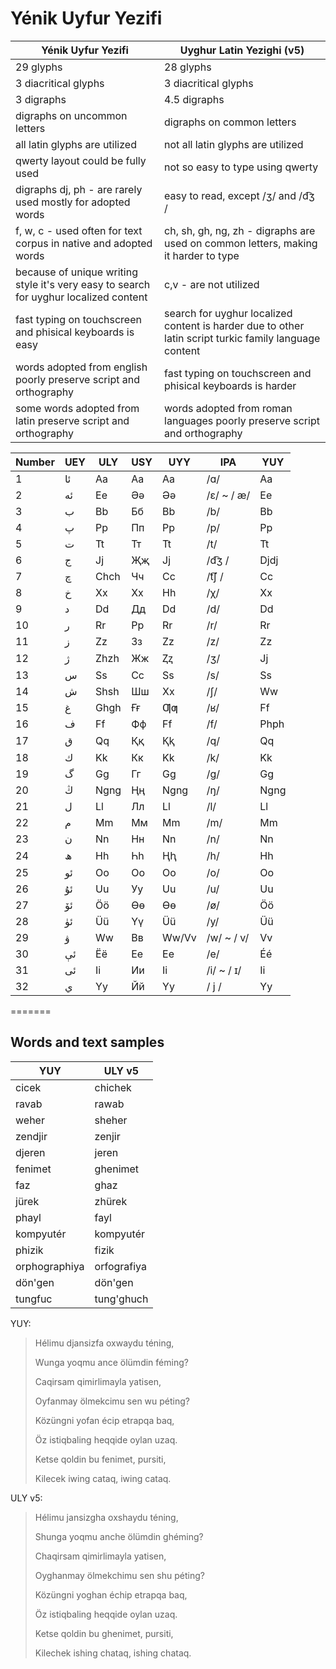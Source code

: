 # Yénik Uyfur Yezifi

| Yénik Uyfur Yezifi                                                                    | Uyghur Latin Yezighi (v5)                                                                              |
|---------------------------------------------------------------------------------------|--------------------------------------------------------------------------------------------------------|
| 29 glyphs                                                                             | 28 glyphs                                                                                              |
| 3 diacritical glyphs                                                                  | 3 diacritical glyphs                                                                                   |
| 3 digraphs                                                                            | 4.5 digraphs                                                                                           |
| digraphs on uncommon letters                                                          | digraphs on common letters                                                                             |
| all latin glyphs are utilized                                                         | not all latin glyphs are utilized                                                                      |
| qwerty layout could be fully used                                                     | not so easy to type using qwerty                                                                       |
| digraphs dj, ph - are rarely used mostly for adopted words                            | easy to read, except /ʒ/ and /d͡ʒ /                                                                    |
| f, w, c - used often for text corpus in native and adopted words                      | ch, sh, gh, ng, zh - digraphs are used on common letters, making it harder to type                     |
| because of unique writing style it's very easy to search for uyghur localized content | c,v - are not utilized                                                                                 |
| fast typing on touchscreen and phisical keyboards is easy                             | search for uyghur localized content is harder due to other latin script turkic family language content |
| words adopted from english poorly preserve script and orthography                     | fast typing on touchscreen and phisical keyboards is harder                                            |
| some words adopted from latin preserve script and orthography                         | words adopted from roman languages poorly preserve script and orthography                              |


| Number | UEY | ULY  | USY | UYY   | IPA        | YUY  |
|--------|-----|------|-----|-------|------------|------|
| 1      | ئا‎ | Aa   | Аа  | Aa    | /ɑ/        | Aa   |
| 2      | ئە‎ | Ee   | Әә  | Əə    | /ɛ/ ~ / æ/ | Ee   |
| 3      | ب‎  | Bb   | Бб  | Bb    | /b/        | Bb   |
| 4      | پ‎  | Pp   | Пп  | Pp    | /p/        | Pp   |
| 5      | ت‎  | Tt   | Тт  | Tt    | /t/        | Tt   |
| 6      | ج‎  | Jj   | Җҗ  | Jj    | /d͡ʒ /     | Djdj |
| 7      | چ‎  | Chch | Чч  | Cc    | /t͡ʃ /     | Cc   |
| 8      | خ‎  | Xx   | Хх  | Hh    | /χ/        | Xx   |
| 9      | د‎  | Dd   | Дд  | Dd    | /d/        | Dd   |
| 10     | ر‎  | Rr   | Рр  | Rr    | /r/        | Rr   |
| 11     | ز‎  | Zz   | Зз  | Zz    | /z/        | Zz   |
| 12     | ژ‎  | Zhzh | Жж  | Ⱬⱬ    | /ʒ/        | Jj   |
| 13     | س‎  | Ss   | Сс  | Ss    | /s/        | Ss   |
| 14     | ش‎  | Shsh | Шш  | Xx    | /ʃ/        | Ww   |
| 15     | غ‎  | Ghgh | Ғғ  | Ƣƣ    | /ʁ/        | Ff   |
| 16     | ف‎  | Ff   | Фф  | Ff    | /f/        | Phph |
| 17     | ق‎  | Qq   | Ққ  | Ⱪⱪ    | /q/        | Qq   |
| 18     | ك‎  | Kk   | Кк  | Kk    | /k/        | Kk   |
| 19     | گ‎  | Gg   | Гг  | Gg    | /ɡ/        | Gg   |
| 20     | ڭ‎  | Ngng | Ңң  | Ngng  | /ŋ/        | Ngng |
| 21     | ل‎  | Ll   | Лл  | Ll    | /l/        | Ll   |
| 22     | م‎  | Mm   | Мм  | Mm    | /m/        | Mm   |
| 23     | ن‎  | Nn   | Нн  | Nn    | /n/        | Nn   |
| 24     | ھ‎  | Hh   | Һһ  | Ⱨⱨ    | /h/        | Hh   |
| 25     | ئو‎ | Oo   | Оо  | Oo    | /o/        | Oo   |
| 26     | ئۇ‎ | Uu   | Уу  | Uu    | /u/        | Uu   |
| 27     | ئۆ‎ | Öö   | Өө  | Ɵɵ    | /ø/        | Öö   |
| 28     | ئۈ‎ | Üü   | Үү  | Üü    | /y/        | Üü   |
| 29     | ۋ‎  | Ww   | Вв  | Ww/Vv | /w/ ~ / v/ | Vv   |
| 30     | ئې‎ | Ëë   | Ее  | Ee    | /e/        | Éé   |
| 31     | ئى‎ | Ii   | Ии  | Ii    | /i/ ~ / ɪ/ | Ii   |
| 32     | ي‎  | Yy   | Йй  | Yy    | / j /      | Yy   |

=======
## Words and text samples

| YUY           | ULY v5      |
|---------------|-------------|
| cicek         | chichek     |
| ravab         | rawab       |
| weher         | sheher      |
| zendjir       | zenjir      |
| djeren        | jeren       |
| fenimet       | ghenimet    |
| faz           | ghaz        |
| jürek         | zhürek      |
| phayl         | fayl        |
| kompyutér     | kompyutér   |
| phizik        | fizik       |
| orphographiya | orfografiya |
| dön'gen       | dön'gen     |
| tungfuc       | tung'ghuch  |

YUY:
> Hélimu djansizfa oxwaydu téning,
>
> Wunga yoqmu ance ölümdin féming?
>
> Caqirsam qimirlimayla yatisen,
>
> Oyfanmay ölmekcimu sen wu péting?
> 
> Közüngni yofan écip etrapqa baq,
>
> Öz istiqbaling heqqide oylan uzaq.
>
> Ketse qoldin bu fenimet, pursiti,
>
> Kilecek iwing cataq, iwing cataq.

ULY v5:
> Hélimu jansizgha oxshaydu téning,
>
> Shunga yoqmu anche ölümdin ghéming?
>
> Chaqirsam qimirlimayla yatisen,
>
> Oyghanmay ölmekchimu sen shu péting?
> 
> Közüngni yoghan échip etrapqa baq,
>
> Öz istiqbaling heqqide oylan uzaq.
>
> Ketse qoldin bu ghenimet, pursiti,
>
> Kilechek ishing chataq, ishing chataq.
